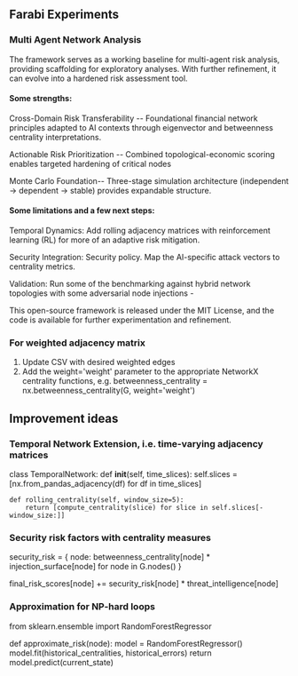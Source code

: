 ## Farabi Experiments
### Multi Agent Network Analysis 

The framework serves as a working baseline for multi-agent risk analysis, providing scaffolding for exploratory analyses. With further refinement, it can evolve into a hardened risk assessment tool. 

#### Some strengths:

Cross-Domain Risk Transferability --
Foundational financial network principles adapted to AI contexts through eigenvector and betweenness centrality interpretations.

Actionable Risk Prioritization --
Combined topological-economic scoring enables targeted hardening of critical nodes 

Monte Carlo Foundation--
Three-stage simulation architecture (independent → dependent → stable) provides expandable structure.

#### Some limitations and a few next steps:

Temporal Dynamics: Add rolling adjacency matrices with reinforcement learning (RL) for more of an adaptive risk mitigation.

Security Integration: Security policy. Map the AI-specific attack vectors to centrality metrics. 

Validation: Run some of the benchmarking against hybrid network topologies with some adversarial node injections - 

This open-source framework is released under the MIT License, and the code is available for further experimentation and refinement.

### For weighted adjacency matrix
1. Update CSV with desired weighted edges
2. Add the weight='weight' parameter to the appropriate NetworkX centrality functions, 
e.g. betweenness_centrality = nx.betweenness_centrality(G, weight='weight')

## Improvement ideas ##

### Temporal Network Extension, i.e. time-varying adjacency matrices
class TemporalNetwork:
    def __init__(self, time_slices):
        self.slices = [nx.from_pandas_adjacency(df) for df in time_slices]
        
    def rolling_centrality(self, window_size=5):
        return [compute_centrality(slice) for slice in self.slices[-window_size:]]

### Security risk factors with centrality measures
security_risk = {
    node: betweenness_centrality[node] * injection_surface[node]
    for node in G.nodes()
}

final_risk_scores[node] += security_risk[node] * threat_intelligence[node]

### Approximation for NP-hard loops
from sklearn.ensemble import RandomForestRegressor

 def approximate_risk(node):
    model = RandomForestRegressor()
    model.fit(historical_centralities, historical_errors)
    return model.predict(current_state)








